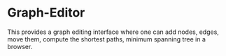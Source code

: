 Graph-Editor
============

This provides a graph editing interface where one can add nodes, edges, move them, compute the shortest paths, minimum spanning tree in a browser.
